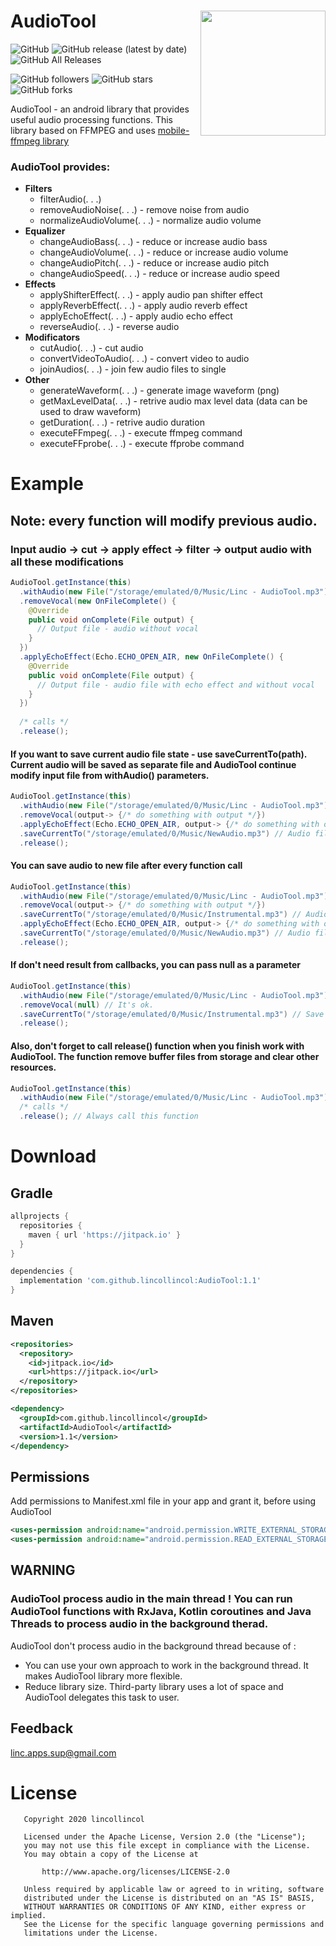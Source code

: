 # AudioTool<img align="right" src="https://github.com/lincollincol/AudioTool/blob/master/img/audio_tool_logo.png" width="200" height="200">
![GitHub](https://img.shields.io/github/license/lincollincol/AudioTool?style=flat-square)
![GitHub release (latest by date)](https://img.shields.io/github/v/release/lincollincol/AudioTool?style=flat-square)
![GitHub All Releases](https://img.shields.io/github/downloads/lincollincol/AudioTool/total?color=%23ffaa&style=flat-square)

![GitHub followers](https://img.shields.io/github/followers/lincollincol?style=social)
![GitHub stars](https://img.shields.io/github/stars/lincollincol/AudioTool?style=social)
![GitHub forks](https://img.shields.io/github/forks/lincollincol/AudioTool?style=social)

AudioTool - an android library that provides useful audio processing functions. This library based on FFMPEG and uses <a href="https://github.com/tanersener/mobile-ffmpeg">mobile-ffmpeg library</a>

### AudioTool provides:

<ul>
  <li> <b>Filters</b>
    <ul>
      <li>filterAudio(. . .)</li>
      <li>removeAudioNoise(. . .) - remove noise from audio</li>
      <li>normalizeAudioVolume(. . .) - normalize audio volume</li>
    </ul>
  </li>
  <li> <b>Equalizer</b>
    <ul>
      <li>changeAudioBass(. . .) - reduce or increase audio bass</li>
      <li>changeAudioVolume(. . .) - reduce or increase audio volume</li>
      <li>changeAudioPitch(. . .) - reduce or increase audio pitch</li>
      <li>changeAudioSpeed(. . .) - reduce or increase audio speed</li>
    </ul>
  </li>
  <li> <b>Effects</b>
     <ul>
      <li>applyShifterEffect(. . .) - apply audio pan shifter effect</li>
      <li>applyReverbEffect(. . .) - apply audio reverb effect</li>
      <li>applyEchoEffect(. . .) - apply audio echo effect</li>
      <li>reverseAudio(. . .) - reverse audio</li>
    </ul>
  </li>
    <li> <b>Modificators</b>
     <ul>
      <li>cutAudio(. . .) - cut audio</li>
      <li>convertVideoToAudio(. . .) - convert video to audio</li>
      <li>joinAudios(. . .) - join few audio files to single</li>
    </ul>
  </li>
  </li>
    <li> <b>Other</b>
     <ul>
      <li>generateWaveform(. . .) - generate image waveform (png)</li>
      <li>getMaxLevelData(. . .) - retrive audio max level data (data can be used to draw waveform)</li>
      <li>getDuration(. . .) - retrive audio duration</li>
      <li>executeFFmpeg(. . .) - execute ffmpeg command</li>
      <li>executeFFprobe(. . .) - execute ffprobe command</li>
    </ul>
  </li>
</ul>

# Example
## Note: every function will modify previous audio.
### Input audio -> cut -> apply effect -> filter -> output audio with all these modifications
``` java
AudioTool.getInstance(this)
  .withAudio(new File("/storage/emulated/0/Music/Linc - AudioTool.mp3"))
  .removeVocal(new OnFileComplete() {
    @Override
    public void onComplete(File output) {
      // Output file - audio without vocal
    }
  })
  .applyEchoEffect(Echo.ECHO_OPEN_AIR, new OnFileComplete() {
    @Override
    public void onComplete(File output) {
      // Output file - audio file with echo effect and without vocal 
    }
  })
                      
  /* calls */
  .release();
```
#### If you want to save current audio file state - use saveCurrentTo(path). Current audio will be saved as separate file and AudioTool continue modify input file from withAudio() parameters.
``` java
AudioTool.getInstance(this)
  .withAudio(new File("/storage/emulated/0/Music/Linc - AudioTool.mp3"))
  .removeVocal(output-> {/* do something with output */})
  .applyEchoEffect(Echo.ECHO_OPEN_AIR, output-> {/* do something with output */})
  .saveCurrentTo("/storage/emulated/0/Music/NewAudio.mp3") // Audio file with echo and without vocal
  .release();
```
#### You can save audio to new file after every function call
``` java
AudioTool.getInstance(this)
  .withAudio(new File("/storage/emulated/0/Music/Linc - AudioTool.mp3"))
  .removeVocal(output-> {/* do something with output */})
  .saveCurrentTo("/storage/emulated/0/Music/Instrumental.mp3") // Audio file without vocal
  .applyEchoEffect(Echo.ECHO_OPEN_AIR, output-> {/* do something with output */})
  .saveCurrentTo("/storage/emulated/0/Music/NewAudio.mp3") // Audio file with echo and without vocal
  .release();
```
#### If don't need result from callbacks, you can pass null as a parameter
``` java
AudioTool.getInstance(this)
  .withAudio(new File("/storage/emulated/0/Music/Linc - AudioTool.mp3"))
  .removeVocal(null) // It's ok. 
  .saveCurrentTo("/storage/emulated/0/Music/Instrumental.mp3") // Save audio without vocal to local file 
  .release();
```
#### Also, don't forget to call release() function when you finish work with AudioTool. The function remove buffer files from storage and clear other resources.
``` java
AudioTool.getInstance(this)
  .withAudio(new File("/storage/emulated/0/Music/Linc - AudioTool.mp3"))
  /* calls */
  .release(); // Always call this function 
```

# Download
## Gradle
``` groovy
allprojects {
  repositories {
    maven { url 'https://jitpack.io' }
  }
}
```
``` groovy
dependencies {
  implementation 'com.github.lincollincol:AudioTool:1.1'
}
```

## Maven
``` xml
<repositories>
  <repository>
    <id>jitpack.io</id>
    <url>https://jitpack.io</url>
  </repository>
</repositories>
```
``` xml
<dependency>
  <groupId>com.github.lincollincol</groupId>
  <artifactId>AudioTool</artifactId>
  <version>1.1</version>
</dependency>
```
## Permissions
Add permissions to Manifest.xml file in your app and grant it, before using AudioTool
``` xml
<uses-permission android:name="android.permission.WRITE_EXTERNAL_STORAGE" />
<uses-permission android:name="android.permission.READ_EXTERNAL_STORAGE" />
```

## WARNING
### AudioTool process audio in the main thread !  You can run AudioTool functions with RxJava, Kotlin coroutines and Java Threads to process audio in the background therad.
AudioTool don't process audio in the background thread because of :

* You can use your own approach to work in the background thread. It makes AudioTool library more flexible.
* Reduce library size. Third-party library uses a lot of space and AudioTool delegates this task to user.

## Feedback
<a href="https://mail.google.com">linc.apps.sup@gmail.com</a>

# License

```
   Copyright 2020 lincollincol

   Licensed under the Apache License, Version 2.0 (the "License");
   you may not use this file except in compliance with the License.
   You may obtain a copy of the License at

       http://www.apache.org/licenses/LICENSE-2.0

   Unless required by applicable law or agreed to in writing, software
   distributed under the License is distributed on an "AS IS" BASIS,
   WITHOUT WARRANTIES OR CONDITIONS OF ANY KIND, either express or implied.
   See the License for the specific language governing permissions and
   limitations under the License.
```
